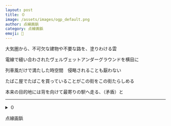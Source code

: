 ```yaml
---
layout: post
title: ０
image: /assets/images/ogp_default.png
author: 点線画鋲
category: 点線画鋲
emoji: 📌
---
```


<div class="tanka-area"><div class="tanka">
<p>大気圏から、不可欠な建物や不要な路を、塗りわける雲</p>

<p>電線で縫い合わされたヴェルヴェットアンダーグラウンドを横目に</p>

<p>列車風だけで満たした時空間　侵略されることも厭わない</p>

<p>たばこ屋でたばこを買っていることがこの街をこの街たらしめる</p>

<p>本来の目的地には背を向けて最寄りの駅へ走る、（矛盾）と</p>

<p></p>

</div></div>

---

<details><summary>０</summary>
大気圏から、不可欠な建物や不要な路を、塗りわける雲<br/>
電線で縫い合わされたヴェルヴェットアンダーグラウンドを横目に<br/>
列車風だけで満たした時空間　侵略されることも厭わない<br/>
たばこ屋でたばこを買っていることがこの街をこの街たらしめる<br/>
本来の目的地には背を向けて最寄りの駅へ走る、（矛盾）と<br/>
<br/>
<br/>

</details>

点線画鋲
